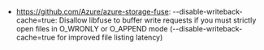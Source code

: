 - https://github.com/Azure/azure-storage-fuse: --disable-writeback-cache=true: Disallow libfuse to buffer write requests if you must strictly open files in O_WRONLY or O_APPEND mode (--disable-writeback-cache=true for improved file listing latency)
